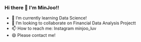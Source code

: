 ### Hi there 👋 I'm MinJoo!!

- 🌱 I’m currently learning Data Science!
- 👯 I’m looking to collaborate on Financial Data Analysis Projectt
- 📫 How to reach me: Instagram minjoo_luv
- 😄 Please contact me! 

<!--
**MinJoooo/MinJoooo** is a ✨ _special_ ✨ repository because its `README.md` (this file) appears on your GitHub profile.

Here are some ideas to get you started:

- 🔭 I’m currently working on Data Science!
- 🌱 I’m currently learning ...
- 👯 I’m looking to collaborate on ...
- 🤔 I’m looking for help with ...
- 💬 Ask me about ...
- 📫 How to reach me: ...
- 😄 Pronouns: ...
- ⚡ Fun fact: ...
-->

